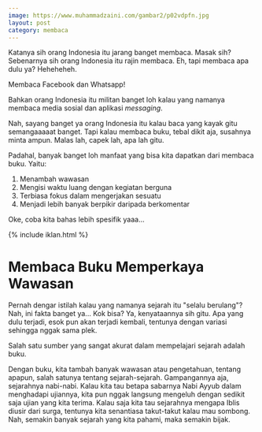 ```yaml
---
image: https://www.muhammadzaini.com/gambar2/p02vdpfn.jpg
layout: post
category: membaca
---
```


Katanya sih orang Indonesia itu jarang banget membaca. Masak sih? Sebenarnya sih orang Indonesia itu rajin membaca. Eh, tapi membaca apa dulu ya? Heheheheh.

Membaca Facebook dan Whatsapp!

Bahkan orang Indonesia itu militan banget loh kalau yang namanya membaca media sosial dan aplikasi _messaging_.

Nah, sayang banget ya orang Indonesia itu kalau baca yang kayak gitu semangaaaaat banget. Tapi kalau membaca buku, tebal dikit aja, susahnya minta ampun. Malas lah, capek lah, apa lah gitu.

Padahal, banyak banget loh manfaat yang bisa kita dapatkan dari membaca buku. Yaitu:

1. Menambah wawasan
2. Mengisi waktu luang dengan kegiatan berguna
3. Terbiasa fokus dalam mengerjakan sesuatu
4. Menjadi lebih banyak berpikir daripada berkomentar

Oke, coba kita bahas lebih spesifik yaaa...

{% include iklan.html %}

# Membaca Buku Memperkaya Wawasan

Pernah dengar istilah kalau yang namanya sejarah itu "selalu berulang"? Nah, ini fakta banget ya... Kok bisa? Ya, kenyataannya sih gitu. Apa yang dulu terjadi, esok pun akan terjadi kembali, tentunya dengan variasi sehingga nggak sama plek. 

Salah satu sumber yang sangat akurat dalam mempelajari sejarah adalah buku.

Dengan buku, kita tambah banyak wawasan atau pengetahuan, tentang apapun, salah satunya tentang sejarah-sejarah. Gampangannya aja, sejarahnya nabi-nabi. Kalau kita tau betapa sabarnya Nabi Ayyub dalam menghadapi ujiannya, kita pun nggak langsung mengeluh dengan sedikit saja ujian yang kita terima. Kalau saja kita tau sejarahnya mengapa Iblis diusir dari surga, tentunya kita senantiasa takut-takut kalau mau sombong. Nah, semakin banyak sejarah yang kita pahami, maka semakin bijak.
